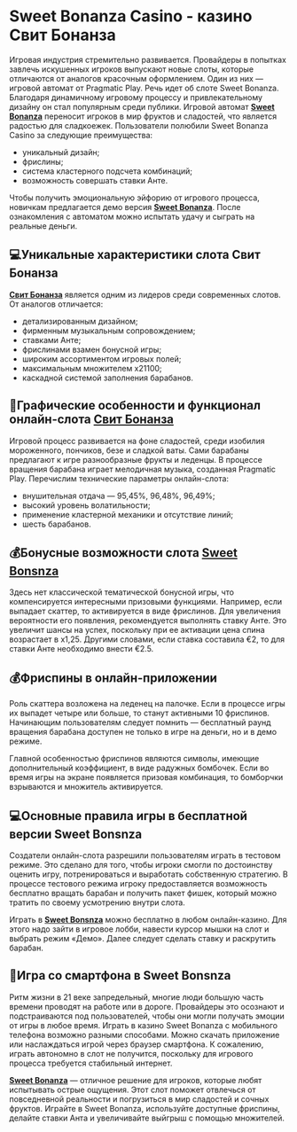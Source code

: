 # Sweet Bonanza Casino - казино Свит Бонанза
Игровая индустрия стремительно развивается. Провайдеры в попытках завлечь искушенных игроков выпускают новые слоты, которые отличаются от аналогов красочным оформлением. Один из них — игровой автомат от Pragmatic Play. Речь идет об слоте Sweet Bonanza. Благодаря динамичному игровому процессу и привлекательному дизайну он стал популярным среди публики. Игровой автомат **[Sweet Bonanza](https://kdd-pvl.kz)** переносит игроков в мир фруктов и сладостей, что является радостью для сладкоежек. Пользователи полюбили Sweet Bonanza Casino за следующие преимущества:

- уникальный дизайн;
- фрислины;
- система кластерного подсчета комбинаций;
- возможность совершать ставки Анте.

Чтобы получить эмоциональную эйфорию от игрового процесса, новичкам предлагается демо версия **[Sweet Bonanza](https://kdd-pvl.kz)**. После ознакомления с автоматом можно испытать удачу и сыграть на реальные деньги.

## 💻Уникальные характеристики слота Свит Бонанза

**[Свит Бонанза](https://kdd-pvl.kz)** является одним из лидеров среди современных слотов. От аналогов отличается:
 
- детализированным дизайном;
- фирменным музыкальным сопровождением;
- ставками Анте;
- фрислинами взамен бонусной игры;
- широким ассортиментом игровых полей;
- максимальным множителем х21100;
- каскадной системой заполнения барабанов.

## 🚀Графические особенности и функционал онлайн-слота **[Свит Бонанза](https://kdd-pvl.kz)**
 
Игровой процесс развивается на фоне сладостей, среди изобилия мороженного, пончиков, безе и сладкой ваты. Сами барабаны предлагают к игре разнообразные фрукты и леденцы. В процессе вращения барабана играет мелодичная музыка, созданная Pragmatic Play. Перечислим технические параметры онлайн-слота:

- внушительная отдача — 95,45%, 96,48%, 96,49%;
- высокий уровень волатильности;
- применение кластерной механики и отсутствие линий;
- шесть барабанов.

## 💰Бонусные возможности слота **[Sweet Bonsnza](https://kdd-pvl.kz)**

Здесь нет классической тематической бонусной игры, что компенсируется интересными призовыми функциями. Например, если выпадает скаттер, то активируется в виде фрислинов. Для увеличения вероятности его появления, рекомендуется выполнять ставку Анте. Это увеличит шансы на успех, поскольку при ее активации цена спина возрастает в х1,25. Другими словами, если ставка составила €2, то для ставки Анте необходимо внести €2.5.

## 💰Фриспины в онлайн-приложении

Роль скаттера возложена на леденец на палочке. Если в процессе игры их выпадет четыре или больше, то станут активными 10 фриспинов. Начинающим пользователям следует помнить — бесплатный раунд вращения барабана доступен не только в игре на деньги, но и в демо режиме.

Главной особенностью фриспинов являются символы, имеющие дополнительный коэффициент, в виде радужных бомбочек. Если во время игры на экране появляется призовая комбинация, то бомборчки взрываются и множитель активируется.

## 💻Основные правила игры в бесплатной версии Sweet Bonsnza
 
Создатели онлайн-слота разрешили пользователям играть в тестовом режиме. Это сделано для того, чтобы игроки смогли по достоинству оценить игру, потренироваться и выработать собственную стратегию. В процессе тестового режима игроку предоставляется возможность бесплатно вращать барабан и получить пакет фишек, который можно тратить по своему усмотрению внутри слота.

Играть в **[Sweet Bonsnza](https://kdd-pvl.kz)** можно бесплатно в любом онлайн-казино. Для этого надо зайти в игровое лобби, навести курсор мышки на слот и выбрать режим «Демо». Далее следует сделать ставку и раскрутить барабан.

## 📱Игра со смартфона в Sweet Bonsnza

Ритм жизни в 21 веке запредельный, многие люди большую часть времени проводят на работе или в дороге. Провайдеры это осознают и подстраиваются под пользователей, чтобы они могли получать эмоции от игры в любое время. Играть в казино Sweet Bonanza с мобильного телефона возможно разными способами. Можно скачать приложение или наслаждаться игрой через браузер смартфона. К сожалению, играть автономно в слот не получится, поскольку для игрового процесса требуется стабильный интернет.  

**[Sweet Bonanza](https://kdd-pvl.kz)** — отличное решение для игроков, которые любят испытывать острые ощущения. Этот слот поможет отвлечься от повседневной реальности и погрузиться в мир сладостей и сочных фруктов. Играйте в Sweet Bonanza, используйте доступные фриспины, делайте ставки Анта и увеличивайте выйгрыш с помощью множителей.
